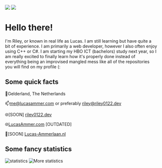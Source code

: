 ![](https://komarev.com/ghpvc/?username=lucasammer&color=blueviolet)
![](https://img.shields.io/github/stars/riley0122?style=flat)

# Hello there!

I'm Riley, or known in real life as Lucas. I am still learning but have quite a bit of experience. I am primarily a web developer, however I also often enjoy using C++ or C#. I am starting my HBO ICT (bachelors) study next year, so I am really excited to finally learn how it's properly done instead of everything being an improvised mangled mess like all of the repositories you will find on my profile (:

## Some quick facts

📍Gelderland, The Netherlands

📫[me@lucasammer.com](mailto:me@lucasammer.com) or preferably [riley@riley0122.dev](mailto:riley@riley0122.dev)

🌐[SOON] [riley0122.dev](https://riley0122.dev) 

🌐[LucasAmmer.com](https://lucasammer.com) [OUTDATED]

💼[SOON] [Lucas-Ammerlaan.nl](https://lucas-ammerlaan.nl/)



## Some fancy statistics

![statistics](https://github-readme-stats.vercel.app/api?username=riley0122&show_icons=true&theme=cobalt)
![More statistics](https://github-readme-streak-stats.herokuapp.com/?user=riley0122&theme=cobalt)
<!--
**lucasammer/lucasammer** is a ✨ _special_ ✨ repository because its `README.md` (this file) appears on your GitHub profile.

Here are some ideas to get you started:

- 🔭 I’m currently working on ...
- 🌱 I’m currently learning ...
- 👯 I’m looking to collaborate on ...
- 🤔 I’m looking for help with ...
- 💬 Ask me about ...
- 📫 How to reach me: ...
- 😄 Pronouns: ...
- ⚡ Fun fact: ...
-->

